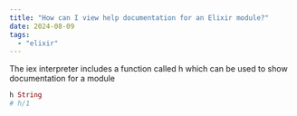 ```yaml
---
title: "How can I view help documentation for an Elixir module?"
date: 2024-08-09
tags:
  - "elixir"
---
```


The iex interpreter includes a function called h which can be used to show documentation for a module

```elixir
h String
# h/1
```
